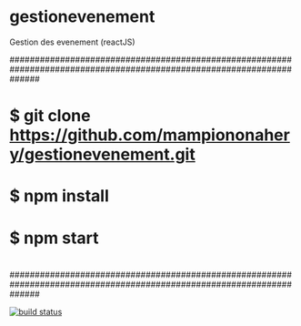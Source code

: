 # gestionevenement
Gestion des evenement (reactJS)

######################################################################################################################
#                                                                                                                    #
# $ git clone https://github.com/mampiononahery/gestionevenement.git                                                 #
# $ npm install                                                                                                      #
# $ npm start                                                                                                        #
#                                                                                                                    #
######################################################################################################################


<a href="https://travis-ci.org/reactjs/react-redux">
	<img src="https://camo.githubusercontent.com/e27f179461b3e3489293bbad9307da0e63dff50d/68747470733a2f2f696d672e736869656c64732e696f2f7472617669732f72656163746a732f72656163742d72656475782f6d61737465722e7376673f7374796c653d666c61742d737175617265" alt="build status" data-canonical-src="https://img.shields.io/travis/reactjs/react-redux/master.svg?style=flat-square" style="max-width:100%;">
</a>